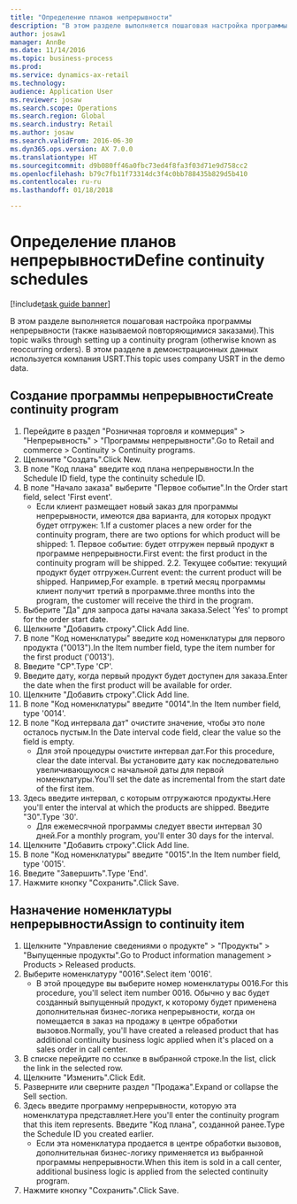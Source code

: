 ```yaml
--- 
title: "Определение планов непрерывности"
description: "В этом разделе выполняется пошаговая настройка программы непрерывности (также называемой повторяющимися заказами)."
author: josaw1
manager: AnnBe
ms.date: 11/14/2016
ms.topic: business-process
ms.prod: 
ms.service: dynamics-ax-retail
ms.technology: 
audience: Application User
ms.reviewer: josaw
ms.search.scope: Operations
ms.search.region: Global
ms.search.industry: Retail
ms.author: josaw
ms.search.validFrom: 2016-06-30
ms.dyn365.ops.version: AX 7.0.0
ms.translationtype: HT
ms.sourcegitcommit: d9b080ff46a0fbc73ed4f8fa3f03d71e9d758cc2
ms.openlocfilehash: b79c7fb11f73314dc3f4c0bb788435b829d5b410
ms.contentlocale: ru-ru
ms.lasthandoff: 01/18/2018

---
```

# <a name="define-continuity-schedules"></a><span data-ttu-id="76ad1-103">Определение планов непрерывности</span><span class="sxs-lookup"><span data-stu-id="76ad1-103">Define continuity schedules</span></span>

[!include[task guide banner](../includes/task-guide-banner.md)]

<span data-ttu-id="76ad1-104">В этом разделе выполняется пошаговая настройка программы непрерывности (также называемой повторяющимися заказами).</span><span class="sxs-lookup"><span data-stu-id="76ad1-104">This topic walks through setting up a continuity program (otherwise known as reoccurring orders).</span></span> <span data-ttu-id="76ad1-105">В этом разделе в демонстрационных данных используется компания USRT.</span><span class="sxs-lookup"><span data-stu-id="76ad1-105">This topic uses company USRT in the demo data.</span></span>


## <a name="create-continuity-program"></a><span data-ttu-id="76ad1-106">Создание программы непрерывности</span><span class="sxs-lookup"><span data-stu-id="76ad1-106">Create continuity program</span></span>
1. <span data-ttu-id="76ad1-107">Перейдите в раздел "Розничная торговля и коммерция" > "Непрерывность" > "Программы непрерывности".</span><span class="sxs-lookup"><span data-stu-id="76ad1-107">Go to Retail and commerce > Continuity > Continuity programs.</span></span>
2. <span data-ttu-id="76ad1-108">Щелкните "Создать".</span><span class="sxs-lookup"><span data-stu-id="76ad1-108">Click New.</span></span>
3. <span data-ttu-id="76ad1-109">В поле "Код плана" введите код плана непрерывности.</span><span class="sxs-lookup"><span data-stu-id="76ad1-109">In the Schedule ID field, type the continuity schedule ID.</span></span>
4. <span data-ttu-id="76ad1-110">В поле "Начало заказа" выберите "Первое событие".</span><span class="sxs-lookup"><span data-stu-id="76ad1-110">In the Order start field, select 'First event'.</span></span>
    * <span data-ttu-id="76ad1-111">Если клиент размещает новый заказ для программы непрерывности, имеются два варианта, для которых продукт будет отгружен: 1.</span><span class="sxs-lookup"><span data-stu-id="76ad1-111">If a customer places a new order for the continuity program, there are two options for which product will be shipped:  1.</span></span> <span data-ttu-id="76ad1-112">Первое событие: будет отгружен первый продукт в программе непрерывности.</span><span class="sxs-lookup"><span data-stu-id="76ad1-112">First event: the first product in the continuity program will be shipped.</span></span>  <span data-ttu-id="76ad1-113">2.</span><span class="sxs-lookup"><span data-stu-id="76ad1-113">2.</span></span> <span data-ttu-id="76ad1-114">Текущее событие: текущий продукт будет отгружен.</span><span class="sxs-lookup"><span data-stu-id="76ad1-114">Current event: the current product will be shipped.</span></span> <span data-ttu-id="76ad1-115">Например,</span><span class="sxs-lookup"><span data-stu-id="76ad1-115">For example.</span></span> <span data-ttu-id="76ad1-116">в третий месяц программы клиент получит третий в программе.</span><span class="sxs-lookup"><span data-stu-id="76ad1-116">three months into the program, the customer will receive the third in the program.</span></span>  
5. <span data-ttu-id="76ad1-117">Выберите "Да" для запроса даты начала заказа.</span><span class="sxs-lookup"><span data-stu-id="76ad1-117">Select 'Yes' to prompt for the order start date.</span></span>
6. <span data-ttu-id="76ad1-118">Щелкните "Добавить строку".</span><span class="sxs-lookup"><span data-stu-id="76ad1-118">Click Add line.</span></span>
7. <span data-ttu-id="76ad1-119">В поле "Код номенклатуры" введите код номенклатуры для первого продукта ("0013").</span><span class="sxs-lookup"><span data-stu-id="76ad1-119">In the Item number field, type the item number for the first product ('0013').</span></span>
8. <span data-ttu-id="76ad1-120">Введите "CP".</span><span class="sxs-lookup"><span data-stu-id="76ad1-120">Type 'CP'.</span></span>
9. <span data-ttu-id="76ad1-121">Введите дату, когда первый продукт будет доступен для заказа.</span><span class="sxs-lookup"><span data-stu-id="76ad1-121">Enter the date when the first product will be available for order.</span></span>
10. <span data-ttu-id="76ad1-122">Щелкните "Добавить строку".</span><span class="sxs-lookup"><span data-stu-id="76ad1-122">Click Add line.</span></span>
11. <span data-ttu-id="76ad1-123">В поле "Код номенклатуры" введите "0014".</span><span class="sxs-lookup"><span data-stu-id="76ad1-123">In the Item number field, type '0014'.</span></span>
12. <span data-ttu-id="76ad1-124">В поле "Код интервала дат" очистите значение, чтобы это поле осталось пустым.</span><span class="sxs-lookup"><span data-stu-id="76ad1-124">In the Date interval code field, clear the value so the field is empty.</span></span>
    * <span data-ttu-id="76ad1-125">Для этой процедуры очистите интервал дат.</span><span class="sxs-lookup"><span data-stu-id="76ad1-125">For this procedure, clear the date interval.</span></span> <span data-ttu-id="76ad1-126">Вы установите дату как последовательно увеличивающуюся с начальной даты для первой номенклатуры.</span><span class="sxs-lookup"><span data-stu-id="76ad1-126">You'll set the date as incremental from the start date of the first item.</span></span>  
13. <span data-ttu-id="76ad1-127">Здесь введите интервал, с которым отгружаются продукты.</span><span class="sxs-lookup"><span data-stu-id="76ad1-127">Here you'll enter the interval at which the products are shipped.</span></span> <span data-ttu-id="76ad1-128">Введите "30".</span><span class="sxs-lookup"><span data-stu-id="76ad1-128">Type '30'.</span></span>
    * <span data-ttu-id="76ad1-129">Для ежемесячной программы следует ввести интервал 30 дней.</span><span class="sxs-lookup"><span data-stu-id="76ad1-129">For a monthly program, you'll enter 30 days for the interval.</span></span>  
14. <span data-ttu-id="76ad1-130">Щелкните "Добавить строку".</span><span class="sxs-lookup"><span data-stu-id="76ad1-130">Click Add line.</span></span>
15. <span data-ttu-id="76ad1-131">В поле "Код номенклатуры" введите "0015".</span><span class="sxs-lookup"><span data-stu-id="76ad1-131">In the Item number field, type '0015'.</span></span>
16. <span data-ttu-id="76ad1-132">Введите "Завершить".</span><span class="sxs-lookup"><span data-stu-id="76ad1-132">Type 'End'.</span></span>
17. <span data-ttu-id="76ad1-133">Нажмите кнопку "Сохранить".</span><span class="sxs-lookup"><span data-stu-id="76ad1-133">Click Save.</span></span>

## <a name="assign-to-continuity-item"></a><span data-ttu-id="76ad1-134">Назначение номенклатуры непрерывности</span><span class="sxs-lookup"><span data-stu-id="76ad1-134">Assign to continuity item</span></span>
1. <span data-ttu-id="76ad1-135">Щелкните "Управление сведениями о продукте" > "Продукты" > "Выпущенные продукты".</span><span class="sxs-lookup"><span data-stu-id="76ad1-135">Go to Product information management > Products > Released products.</span></span>
2. <span data-ttu-id="76ad1-136">Выберите номенклатуру "0016".</span><span class="sxs-lookup"><span data-stu-id="76ad1-136">Select item '0016'.</span></span>
    * <span data-ttu-id="76ad1-137">В этой процедуре вы выберите номер номенклатуры 0016.</span><span class="sxs-lookup"><span data-stu-id="76ad1-137">For this procedure, you'll select item number 0016.</span></span> <span data-ttu-id="76ad1-138">Обычно у вас будет созданный выпущенный продукт, к которому будет применена дополнительная бизнес-логика непрерывности, когда он помещается в заказ на продажу в центре обработки вызовов.</span><span class="sxs-lookup"><span data-stu-id="76ad1-138">Normally, you'll have created a released product that has additional continuity business logic applied when it's placed on a sales order in call center.</span></span>  
3. <span data-ttu-id="76ad1-139">В списке перейдите по ссылке в выбранной строке.</span><span class="sxs-lookup"><span data-stu-id="76ad1-139">In the list, click the link in the selected row.</span></span>
4. <span data-ttu-id="76ad1-140">Щелкните "Изменить".</span><span class="sxs-lookup"><span data-stu-id="76ad1-140">Click Edit.</span></span>
5. <span data-ttu-id="76ad1-141">Разверните или сверните раздел "Продажа".</span><span class="sxs-lookup"><span data-stu-id="76ad1-141">Expand or collapse the Sell section.</span></span>
6. <span data-ttu-id="76ad1-142">Здесь введите программу непрерывности, которую эта номенклатура представляет.</span><span class="sxs-lookup"><span data-stu-id="76ad1-142">Here you'll enter the continuity program that this item represents.</span></span> <span data-ttu-id="76ad1-143">Введите "Код плана", созданной ранее.</span><span class="sxs-lookup"><span data-stu-id="76ad1-143">Type the Schedule ID you created earlier.</span></span>
    * <span data-ttu-id="76ad1-144">Если эта номенклатура продается в центре обработки вызовов, дополнительная бизнес-логику применяется из выбранной программы непрерывности.</span><span class="sxs-lookup"><span data-stu-id="76ad1-144">When this item is sold in a call center, additional business logic is applied from the selected continuity program.</span></span>  
7. <span data-ttu-id="76ad1-145">Нажмите кнопку "Сохранить".</span><span class="sxs-lookup"><span data-stu-id="76ad1-145">Click Save.</span></span>


